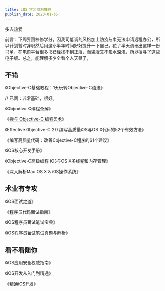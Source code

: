 ```yaml
---
title: iOS 学习资料推荐
publish_date: 2023-01-06
---
```


多去热爱

前言：下周要回校修学分，因我司低调的风格加上防疫结束无法申请远程办公，所以计划暂时辞职然后用这小半年时间好好提升一下自己。花了半天调研出这样一份书单，在电商平台很多书已经找不到正版，而盗版又不知水深浅，所以搜寻了这些电子版。总之，能理解多少全看个人天赋了，

## 不错

《Objective-C基础教程：1天玩转Objective-C语法》  

// 已阅：非常基础，很好。

《Objective-C编程全解》

《[禅与 Objective-C 编程艺术](https://objc-zen-book.books.yourtion.com/)》

《Effective Objective-C 2.0 编写高质量iOS与OS X代码的52个有效方法》

《编写高质量代码：改善Objective-C程序的61个建议》

《iOS核心开发手册》

《Objective-C高级编程 iOS与OS X多线程和内存管理》

《深入解析Mac OS X & iOS操作系统》

## 术业有专攻

《iOS面试之道》

《程序员代码面试指南》

《iOS程序员面试笔试宝典》

《iOS程序员面试笔试真题与解析》

## 看不看随你

《iOS应用安全权威指南》

《iOS开发从入门到精通》

《精通iOS开发》

